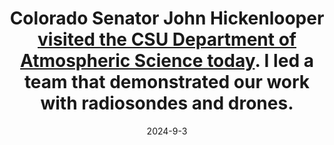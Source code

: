 ---
layout: post
title:  "Colorado Senator John Hickenlooper <a href='https://www.coloradoan.com/story/news/2024/09/05/weather-balloon-launched-at-a-colorado-state-university-demonstration/75055304007'>visited the CSU Department of Atmospheric Science today</a>. I led a team that demonstrated our work with radiosondes and drones." 
date:   2024-9-3
categories: jekyll update
---